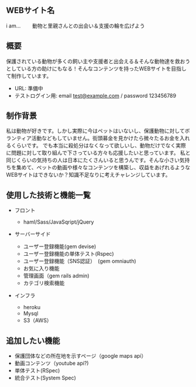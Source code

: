 ## WEBサイト名
 
i am...　
　動物と里親さんとの出会い＆支援の輪を広げよう

## 概要
 
 保護されている動物が多くの飼い主や支援者と出会える＆そんな動物達を救おうとしている方の助けにもなる！そんなコンテンツを持ったWEBサイトを目指して制作しています。

- URL: 準備中
- テストログイン用: email test@example.com / password 123456789

 
## 制作背景
 
私は動物が好きです。しかし実際に今はペットはいないし、保護動物に対してボランティア活動などもしていません。街頭募金を見かけたら微々たるお金を入れるくらいです。
でも本当に殺処分はなくなって欲しいし、動物だけでなく実際に問題に対して取り組んで下さっている方々も応援したいと思っています。
私と同じくらいの気持ちの人は日本にたくさんいると思うんです。そんな小さい気持ちを集めて、ペットの動画や様々なコンテンツを構築し、収益をあげれるようなWEBサイトはできないか？知識不足なりに考えチャレンジしています。
 
## 使用した技術と機能一覧
 
- フロント
  - haml/Sass/JavaSqript/jQuery

- サーバーサイド
  - ユーザー登録機能(gem devise)
  - ユーザー登録機能の単体テスト(Rspec)
  - ユーザー登録機能（SNS認証）　(gem omniauth)
  - お気に入り機能
  - 管理画面（gem rails admin)
  - カテゴリ検索機能 

- インフラ
  - heroku
  - Mysql
  - S3（AWS）


## 追加したい機能

- 保護団体などの所在地を示すページ（google maps api）
- 動画コンテンツ（youtube api?)
- 単体テスト(RSpec)
- 統合テスト(System Spec)



